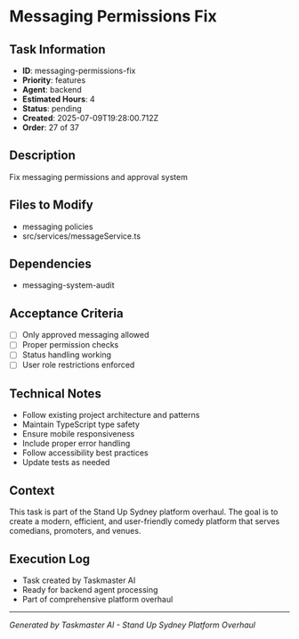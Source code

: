 # Messaging Permissions Fix

## Task Information
- **ID**: messaging-permissions-fix
- **Priority**: features
- **Agent**: backend
- **Estimated Hours**: 4
- **Status**: pending
- **Created**: 2025-07-09T19:28:00.712Z
- **Order**: 27 of 37

## Description
Fix messaging permissions and approval system

## Files to Modify
- messaging policies
- src/services/messageService.ts

## Dependencies
- messaging-system-audit

## Acceptance Criteria
- [ ] Only approved messaging allowed
- [ ] Proper permission checks
- [ ] Status handling working
- [ ] User role restrictions enforced

## Technical Notes
- Follow existing project architecture and patterns
- Maintain TypeScript type safety
- Ensure mobile responsiveness
- Include proper error handling
- Follow accessibility best practices
- Update tests as needed

## Context
This task is part of the Stand Up Sydney platform overhaul. The goal is to create a modern, efficient, and user-friendly comedy platform that serves comedians, promoters, and venues.

## Execution Log
- Task created by Taskmaster AI
- Ready for backend agent processing
- Part of comprehensive platform overhaul

---
*Generated by Taskmaster AI - Stand Up Sydney Platform Overhaul*
